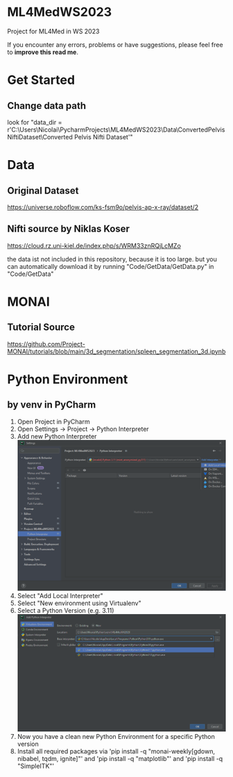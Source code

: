 # ML4MedWS2023
Project for ML4Med in WS 2023

If you encounter any errors, problems or have suggestions, please feel free to **improve this read me**.

# Get Started
## Change data path
look for "data_dir = r'C:\Users\Nicolai\PycharmProjects\ML4MedWS2023\Data\ConvertedPelvisNiftiDataset\Converted Pelvis Nifti Dataset'"

# Data
## Original Dataset
https://universe.roboflow.com/ks-fsm9o/pelvis-ap-x-ray/dataset/2
## Nifti source by Niklas Koser
https://cloud.rz.uni-kiel.de/index.php/s/WRM33znRQjLcMZo

the data ist not included in this repository, because it is too large.
but you can automatically download it by running "Code/GetData/GetData.py" in "Code/GetData"

# MONAI
## Tutorial Source
https://github.com/Project-MONAI/tutorials/blob/main/3d_segmentation/spleen_segmentation_3d.ipynb


# Python Environment

## by venv in PyCharm

1. Open Project in PyCharm
2. Open Settings -> Project -> Python Interpreter
3. Add new Python Interpreter
![img.png](img.png)
4. Select "Add Local Interpreter"
5. Select "New environment using Virtualenv"
6. Select a Python Version (e.g. 3.11)
![img_1.png](img_1.png)
7. Now you have a clean new Python Environment for a specific Python version
8. Install all required packages via 
'pip install -q "monai-weekly[gdown, nibabel, tqdm, ignite]"' 
and 
'pip install -q "matplotlib"' 
and 
'pip install -q "SimpleITK"'